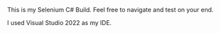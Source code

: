 This is my Selenium C# Build. Feel free to navigate and test on your end.

I used Visual Studio 2022 as my IDE.
